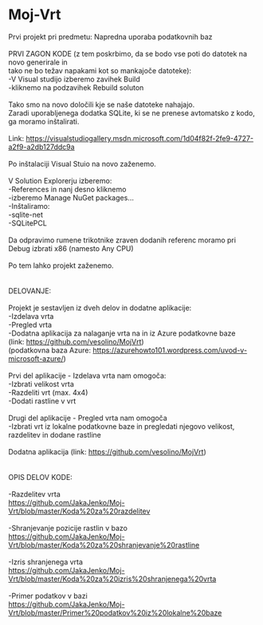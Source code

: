 # Moj-Vrt
Prvi projekt pri predmetu: Napredna uporaba podatkovnih baz
 <br/>
 <br/>
PRVI ZAGON KODE (z tem poskrbimo, da se bodo vse poti do datotek na novo generirale in <br/>
tako ne bo težav napakami kot so mankajoče datoteke): <br/>
-V Visual studijo izberemo zavihek Build <br/>
-kliknemo na podzavihek Rebuild soluton <br/>
 <br/>
Tako smo na novo določili kje se naše datoteke nahajajo. <br/>
Zaradi uporabljenega dodatka SQLite, ki se ne prenese avtomatsko z kodo, ga moramo inštalirati. <br/>
 <br/>
Link: https://visualstudiogallery.msdn.microsoft.com/1d04f82f-2fe9-4727-a2f9-a2db127ddc9a <br/>
 <br/>
Po inštalaciji Visual Stuio na novo zaženemo. <br/>
 <br/>
V Solution Explorerju izberemo: <br/>
-References in nanj desno kliknemo <br/>
-izberemo Manage NuGet packages... <br/>
-Inštaliramo: <br/>
	-sqlite-net <br/>
	-SQLitePCL <br/>
 <br/>
Da odpravimo rumene trikotnike zraven dodanih referenc moramo pri Debug izbrati x86 (namesto Any CPU) <br/>
 <br/>
Po tem lahko projekt zaženemo. <br/>
 <br/>
 <br/>
DELOVANJE: <br/>
 <br/>
Projekt je sestavljen iz dveh delov in dodatne aplikacije: <br/>
-Izdelava vrta <br/>
-Pregled vrta <br/>
-Dodatna aplikacija za nalaganje vrta na in iz Azure podatkovne baze <br/>
(link: https://github.com/vesolino/MojVrt) <br/>
(podatkovna baza Azure: https://azurehowto101.wordpress.com/uvod-v-microsoft-azure/) <br/>
 <br/>
Prvi del aplikacije - Izdelava vrta nam omogoča: <br/>
-Izbrati velikost vrta <br/>
-Razdeliti vrt (max. 4x4) <br/>
-Dodati rastline v vrt <br/>
 <br/>
Drugi del aplikacije - Pregled vrta nam omogoča <br/>
-Izbrati vrt iz lokalne podatkovne baze in pregledati njegovo velikost, razdelitev in dodane rastline <br/>
 <br/>
Dodatna aplikacija (link: https://github.com/vesolino/MojVrt) <br/>
 <br/>
 <br/>
OPIS DELOV KODE: <br/>
 <br/>
-Razdelitev vrta <br/>
https://github.com/JakaJenko/Moj-Vrt/blob/master/Koda%20za%20razdelitev <br/>
 <br/>
-Shranjevanje pozicije rastlin v bazo <br/>
 https://github.com/JakaJenko/Moj-Vrt/blob/master/Koda%20za%20shranjevanje%20rastline<br/>
 <br/>
-Izris shranjenega vrta <br/>
https://github.com/JakaJenko/Moj-Vrt/blob/master/Koda%20za%20izris%20shranjenega%20vrta <br/>
 <br/>
-Primer podatkov v bazi <br/>
https://github.com/JakaJenko/Moj-Vrt/blob/master/Primer%20podatkov%20iz%20lokalne%20baze
